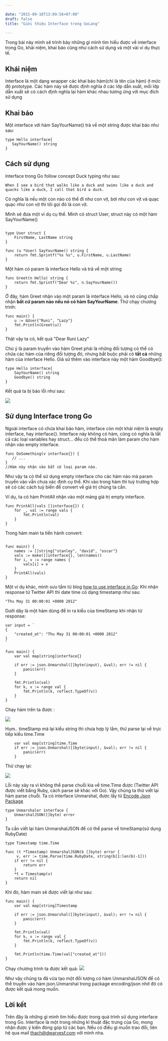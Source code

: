 ```yaml
---

date: "2015-09-10T13:09:56+07:00"
draft: false
title: "Giới thiệu Interface trong GoLang"

---
```

Trong bài này mình sẽ trình bày những gì mình tìm hiểu được về interface trong Go, khái niệm, khai báo cũng như cách sử dụng và một vài ví dụ thực tế.

## Khái niệm
 Interface là một dạng wrapper các khai báo hàm(chỉ là tên của hàm) ở mức độ prototype. Các hàm này sẽ được định nghĩa ở các lớp dẫn xuất, mỗi lớp dẫn xuất sẽ có cách định nghĩa lại hàm khác nhau tương ứng với mục đích sử dụng

## Khai báo

Một interface với hàm SayYourName() trả về một string được khai báo như sau:

 ```
type Hello interface{
	SayYourName() string
}
 ```
## Cách sử dụng

Interface trong Go follow concept Duck typing như sau:
```
When I see a bird that walks like a duck and swims like a duck and quacks like a duck, I call that bird a duck.
```
Có nghĩa là nếu một con nào có thể đi như con vịt, bơi như con vịt và quạc quạc như con vịt thì tôi gọi đó là con vịt.

Mình sẽ đưa một ví dụ cụ thể. Mình có struct User, struct này có một hàm SayYourName()
```

type User struct {
	FirstName, LastName string
}

func (u *User) SayYourName() string {
	return fmt.Sprintf("%s %s", u.FirstName, u.LastName)
}
```

Một hàm có param là interface Hello và trả về một string

```
func Greet(n Hello) string {
	return fmt.Sprintf("Dear %s", n.SayYourName())
}
```
Ở đây, hàm Greet nhận vào một param là interface Hello, và nó cũng chấp nhận <b>bất cứ param nào nếu nó có hàm SayYourName</b>.
Thử chạy chương trình:
```
func main() {
	u := &User{"Runi", "Lazy"}
	fmt.Println(Greet(u))
}
```
Thật vậy ta có, kết quả "Dear Runi Lazy"

Chú ý là param truyền vào hàm Greet phải là những đối tượng có thể có chứa các hàm của riêng đối tượng đó, nhưng bắt buộc phải có  <b>tất cả</b> những hàm của interface Hello. Giả sử thêm vào interface này một hàm Goodbye():
```
type Hello interface{
	SayYourName() string
	Goodbye() string
}
```
Kết quả ta bị báo lỗi như sau:

<img src="/post/img/interface-wrong.png" class="img-center">

## Sử dụng Interface trong Go
Ngoài interface có chứa khai báo hàm, interface còn một khái niệm là empty interface, hay interface{}.
Interface này không có hàm, cũng có nghĩa là tất cả các loại variables hay struct... đều có thể thoả mãn làm param cho hàm nhận vào empty interface.

```
func DoSomething(v interface{}) {
   // ...
}
//Hàm này nhận vào bất cứ loại param nào.
```
Như vậy ta có thể sử dụng empty interface cho các hàm nào mà param truyền vào vẫn chưa xác định cụ thể. Khi vào trong hàm thì tuỳ trường hợp sẽ có các cách tuỳ biến để convert về giá trị chúng ta cần.

Ví dụ, ta có hàm PrintAll nhận vào một mảng giá trị empty interface.
```
func PrintAll(vals []interface{}) {
    for _, val := range vals {
        fmt.Println(val)
    }
}

```
Trong hàm main ta tiến hành convert:
```

func main() {
    names := []string{"stanley", "david", "oscar"}
    vals := make([]interface{}, len(names))
    for i, v := range names {
        vals[i] = v
    }
    PrintAll(vals)
}

```
Một ví dụ khác, mình sưu tầm từ blog [how to use interface in Go](http://jordanorelli.com/post/32665860244/how-to-use-interfaces-in-go):
Khi nhận response từ Twitter API thì date time có dạng timestamp như sau:
```
"Thu May 31 00:00:01 +0000 2012"
```
Dưới dây là một hàm dùng để in ra kiểu của timeStamp khi nhận từ response:
```
var input = `
{
    "created_at": "Thu May 31 00:00:01 +0000 2012"
}
`

func main() {
    var val map[string]interface{}

    if err := json.Unmarshal([]byte(input), &val); err != nil {
        panic(err)
    }

    fmt.Println(val)
    for k, v := range val {
        fmt.Println(k, reflect.TypeOf(v))
    }
}
```
Chạy hàm trên ta được :


<img src="/post/img/return-twitter.png" class="img-center">

Hum.. timeStamp mà lại kiểu string thì chưa hợp lý lắm, thử parse lại về trực tiếp kiểu time.Time
```
    var val map[string]time.Time
    if err := json.Unmarshal([]byte(input), &val); err != nil {
        panic(err)
    }

```
Thử chạy lại:

<img src="/post/img/panic-interface.png" class="img-center">

Lỗi này xảy ra vì không thể parse chuỗi kia về time.Time được (Twitter API được viết bằng Ruby, cách parse sẽ khác với Go).
Vậy chúng ta thử viết lại hàm parse chuỗi. Ta có interface Unmarshal, được lấy từ [Encode Json Package](http://golang.org/pkg/encoding/json/#Unmarshaler)

```
type Unmarshaler interface {
    UnmarshalJSON([]byte) error
}
```
Ta cần viết lại hàm UnmarshalJSON để có thể parse về timeStamp(sử dụng RubyDate)
```
type Timestamp time.Time

func (t *Timestamp) UnmarshalJSON(b []byte) error {
     v, err := time.Parse(time.RubyDate, string(b[1:len(b)-1]))
    if err != nil {
        return err
    }
    *t = Timestamp(v)
    return nil
}

```
Khi đó, hàm main sẽ được viết lại như sau:
```
func main() {
	var val map[string]Timestamp

	if err := json.Unmarshal([]byte(input), &val); err != nil {
		panic(err)
	}

	fmt.Println(val)
	for k, v := range val {
		fmt.Println(k, reflect.TypeOf(v))
	}

    fmt.Println(time.Time(val["created_at"]))
}
```

Chạy chương trình ta được kết quả:
<img src="/post/img/interface-timestamp.png" class="img-center">

Như vậy chúng ta đã vừa tạo một đối tượng có hàm UnmarshalJSON để có thể truyền vào hàm json.Unmarshal trong package encoding/json nhờ đó có được kết quả mong muốn.

## Lời kết
Trên đây là những gì mình tìm hiểu được trong quá trình sử dụng interface trong Go. Interface là một trong những kĩ thuật đặc trưng của Go, mong nhận được ý kiến đóng góp từ các bạn.
Nếu có điều gì muốn trao đổi, liên hệ qua mail thach@dwarvesf.com với mình nha.
